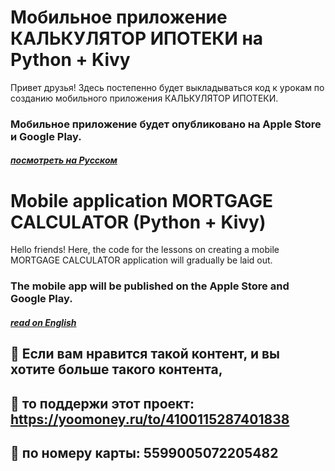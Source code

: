 # Мобильное приложение КАЛЬКУЛЯТОР ИПОТЕКИ на Python + Kivy
Привет друзья! Здесь постепенно будет выкладываться код к урокам по созданию мобильного приложения КАЛЬКУЛЯТОР ИПОТЕКИ.
### Мобильное приложение будет опубликовано на Apple Store и Google Play.

##### <a href="README-ru.md">посмотреть на Русском</a>

# Mobile application MORTGAGE CALCULATOR (Python + Kivy)
Hello friends! Here, the code for the lessons on creating a mobile MORTGAGE CALCULATOR application will gradually be laid out.
### The mobile app will be published on the Apple Store and Google Play.

##### <a href="README-en.md">read on English</a> 

## 🌟 Если вам нравится такой контент, и вы хотите больше такого контента,
## 🌟 то поддержи этот проект: https://yoomoney.ru/to/4100115287401838 
## 🌟 по номеру карты: 5599005072205482 
